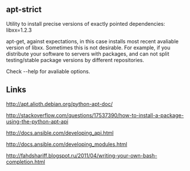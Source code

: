 ## apt-strict

Utility to install precise versions of exactly pointed dependencies: libxx=1.2.3

apt-get, against expectations, in this case installs most recent avaliable version of libxx. Sometimes this is not desirable. For example, if you distribute your software to servers with packages, and can not split testing/stable package versions by different repositories.

Check --help for avaliable options.

## Links

http://apt.alioth.debian.org/python-apt-doc/

http://stackoverflow.com/questions/17537390/how-to-install-a-package-using-the-python-apt-api

http://docs.ansible.com/developing_api.html

http://docs.ansible.com/developing_modules.html

http://fahdshariff.blogspot.ru/2011/04/writing-your-own-bash-completion.html
